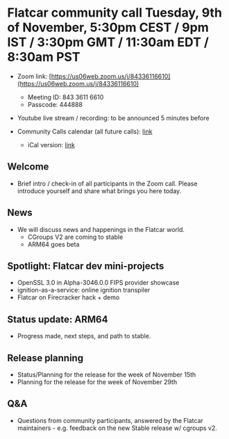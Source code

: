 # Flatcar community call Tuesday, 9th of November, 5:30pm CEST / 9pm IST / 3:30pm GMT / 11:30am EDT / 8:30am PST

- Zoom link: [https://us06web.zoom.us/j/84336116610](https://us06web.zoom.us/j/84336116610)
  - Meeting ID: 843 3611 6610
  - Passcode: 444888
- Youtube live stream / recording: to be announced 5 minutes before

- Community Calls calendar (all future calls): [link](https://calendar.google.com/calendar/u/0/embed?src=c_ii991mqrpta9en8o7ofd4v19g4@group.calendar.google.com)
  - iCal version: [link](https://calendar.google.com/calendar/ical/c_ii991mqrpta9en8o7ofd4v19g4%40group.calendar.google.com/public/basic.ics)

## Welcome
- Brief intro / check-in of all participants in the Zoom call. Please introduce yourself and share what brings you here today.

## News
- We will discuss news and happenings in the Flatcar world.
  - CGroups V2 are coming to stable
  - ARM64 goes beta

## Spotlight: Flatcar dev mini-projects
- OpenSSL 3.0 in Alpha-3046.0.0 FIPS provider showcase
- ignition-as-a-service: online ignition transpiler
- Flatcar on Firecracker hack + demo

## Status update: ARM64
- Progress made, next steps, and path to stable.

## Release planning
- Status/Planning for the release for the week of November 15th
- Planning for the release for the week of November 29th

## Q&A
- Questions from community participants, answered by the Flatcar maintainers - e.g. feedback on the new Stable release w/ cgroups v2.

